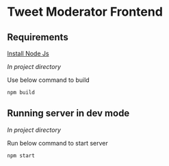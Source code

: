 # Tweet Moderator Frontend

## Requirements

[Install Node Js](https://nodejs.org/en/download/)

_In project directory_

Use below command to build

```
npm build
```

## Running server in dev mode

_In project directory_

Run below command to start server
```
npm start
```
